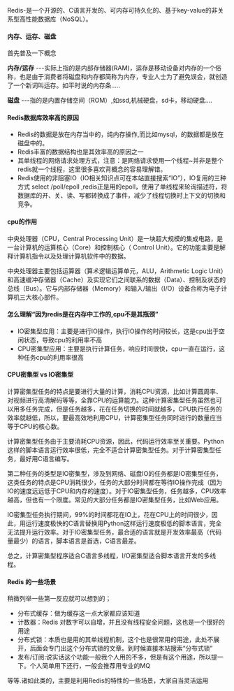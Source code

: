 

Redis-是一个开源的、C语言开发的、可内存可持久化的、基于key-value的非关系型高性能数据库（NoSQL）。



#### 内存、运存、磁盘

首先普及一下概念

**内存/运存** ---实际上指的是内部存储器(RAM)，运存是移动设备对内存的一个俗称，也是由于消费者将磁盘和内存都简称为内存，专业人士为了避免误会，就创造了一个新词叫运存。如平时说的内存条.....

**磁盘** ---指的是内置存储空间（ROM）,如ssd,机械硬盘，sd卡，移动硬盘....

#### Redis数据库效率高的原因

- Redis的数据是放在内存当中的，纯内存操作,而比如mysql，的数据都是放在磁盘中的。
- Redis丰富的数据结构也是其效率高的原因之一
- 其单线程的网络请求处理方式，注意：是网络请求使用一个线程~并非是整个redis就一个线程，这里很多喜欢背概念的容易理解错。
- Redis使用的非阻塞IO（IO相关知识点可在本站直接搜索“IO”），IO复用的三种方式 select /poll/epoll ,redis正是用的epoll，使用了单线程来轮询描述符，将数据库的开、关、读、写都转换成了事件，减少了线程切换时上下文的切换和竞争。　

#### cpu的作用

中央处理器（CPU，Central Processing Unit）是一块超大规模的集成电路，是一台计算机的运算核心（Core）和控制核心（ Control Unit）。它的功能主要是解释计算机指令以及处理计算机软件中的数据。

中央处理器主要包括运算器（算术逻辑运算单元，ALU，Arithmetic Logic Unit）和高速缓冲存储器（Cache）及实现它们之间联系的数据（Data）、控制及状态的总线（Bus）。它与内部存储器（Memory）和输入/输出（I/O）设备合称为电子计算机三大核心部件。



#### 怎么理解“因为redis是在内存中工作的,cpu不是其瓶颈”

- IO密集型应用：主要是进行IO操作，执行IO操作的时间较长，这是cpu出于空闲状态，导致cpu的利用率不高
- CPU密集型应用：主要是执行计算任务，响应时间很快，cpu一直在运行，这种任务cpu的利用率很高

#### CPU密集型 vs IO密集型

​	计算密集型任务的特点是要进行大量的计算，消耗CPU资源，比如计算圆周率、对视频进行高清解码等等，全靠CPU的运算能力。这种计算密集型任务虽然也可以用多任务完成，但是任务越多，花在任务切换的时间就越多，CPU执行任务的效率就越低，所以，要最高效地利用CPU，计算密集型任务同时进行的数量应当等于CPU的核心数。

​	计算密集型任务由于主要消耗CPU资源，因此，代码运行效率至关重要。Python这样的脚本语言运行效率很低，完全不适合计算密集型任务。对于计算密集型任务，最好用C语言编写。

​	第二种任务的类型是IO密集型，涉及到网络、磁盘IO的任务都是IO密集型任务，这类任务的特点是CPU消耗很少，任务的大部分时间都在等待IO操作完成（因为IO的速度远远低于CPU和内存的速度）。对于IO密集型任务，任务越多，CPU效率越高，但也有一个限度。常见的大部分任务都是IO密集型任务，比如Web应用。

​	IO密集型任务执行期间，99%的时间都花在IO上，花在CPU上的时间很少，因此，用运行速度极快的C语言替换用Python这样运行速度极低的脚本语言，完全无法提升运行效率。对于IO密集型任务，最合适的语言就是开发效率最高（代码量最少）的语言，脚本语言是首选，C语言最差。

总之，计算密集型程序适合C语言多线程，I/O密集型适合脚本语言开发的多线程。



#### Redis 的一些场景

稍微列举一些第一反应就可以想到的；

- 分布式缓存：做为缓存这一点大家都应该知道
- 计数器：Redis 对数字可以自增，并且没有线程安全问题，这也是一个很好的用途
- 分布式锁：本质也是用的其单线程机制，这个也是很常用的用途，此处不展开，后面会专门出这个分布式锁的文章。到时候直接本站搜索“分布式锁”
- 发布/订阅:说实话这个功能一般我个人用的不多，但是有这个用途，所以提一下。个人简单用下还行，一般会推荐用专业的MQ

等等.诸如此类的，主要是利用Redis的特性的一些场景，大家自当灵活运用



















